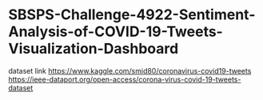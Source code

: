 # SBSPS-Challenge-4922-Sentiment-Analysis-of-COVID-19-Tweets-Visualization-Dashboard

dataset link
https://www.kaggle.com/smid80/coronavirus-covid19-tweets
https://ieee-dataport.org/open-access/corona-virus-covid-19-tweets-dataset
